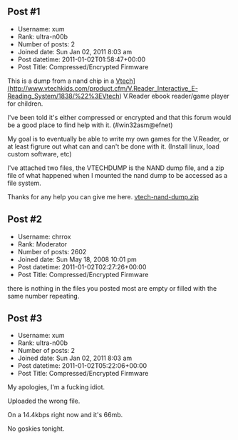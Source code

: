 ## Post #1
- Username: xum
- Rank: ultra-n00b
- Number of posts: 2
- Joined date: Sun Jan 02, 2011 8:03 am
- Post datetime: 2011-01-02T01:58:47+00:00
- Post Title: Compressed/Encrypted Firmware

This is a dump from a nand chip in a <a href="[http://www.vtechkids.com/product.cfm/V. ... 38/">Vtech](http://www.vtechkids.com/product.cfm/V.Reader_Interactive_E-Reading_System/1838/%22%3EVtech) V.Reader ebook reader/game player for children.</a>

I've been told it's either compressed or encrypted and that this forum would be a good place to find help with it. (#win32asm@efnet)

My goal is to eventually be able to write my own games for the V.Reader, or at least figrure out what can and can't be done with it. (Install linux, load custom software, etc)

I've attached two files, the VTECHDUMP is the NAND dump file, and a zip file of what happened when I mounted the nand dump to be accessed as a file system.

Thanks for any help you can give me here.
[vtech-nand-dump.zip](https://xentaxbackup.github.io/file/3760_vtech-nand-dump.zip)
## Post #2
- Username: chrrox
- Rank: Moderator
- Number of posts: 2602
- Joined date: Sun May 18, 2008 10:01 pm
- Post datetime: 2011-01-02T02:27:26+00:00
- Post Title: Compressed/Encrypted Firmware

there is nothing in the files you posted most are empty or filled with the same number repeating.
## Post #3
- Username: xum
- Rank: ultra-n00b
- Number of posts: 2
- Joined date: Sun Jan 02, 2011 8:03 am
- Post datetime: 2011-01-02T05:22:06+00:00
- Post Title: Compressed/Encrypted Firmware

My apologies, I'm a fucking idiot. 

Uploaded the wrong file.

On a 14.4kbps right now and it's 66mb.

No goskies tonight.
